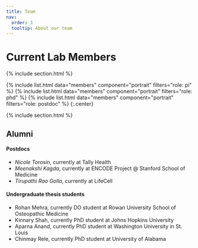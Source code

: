 ```yaml
---
title: Team
nav:
  order: 3
  tooltip: About our team
---
```


# <i class="fas fa-users"></i>Current Lab Members

{% include section.html %}

{%
  include list.html
  data="members"
  component="portrait"
  filters="role: pi"
%}
{%
  include list.html
  data="members"
  component="portrait"
  filters="role: phd"
%}
{%
  include list.html
  data="members"
  component="portrait"
  filters="role: postdoc"
%}
{:.center}

{% include section.html %}

## Alumni
#### Postdocs
- _Nicole Torosin_, currently at Tally Health
- _Meenakshi Kagda_, currently at ENCODE Project @ Stanford School of Medicine
- _Tirupathi Rao Golla_, currently at LifeCell

#### Undergraduate thesis students
- Rohan Mehra, currently DO student at Rowan University School of Osteopathic Medicine 
- Kinnary Shah, currently PhD student at Johns Hopkins University
- Aparna Anand, currently PhD student at Washington University in St. Louis
- Chinmay Rele, currently PhD student at University of Alabama

